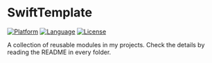 # SwiftTemplate

[![Platform](https://img.shields.io/badge/platform-iOS-red.svg)](https://developer.apple.com/iphone/index.action)
[![Language](https://img.shields.io/badge/language-swift5-yellow.svg?style=flat
             )](https://en.wikipedia.org/wiki/swift)
[![License](https://img.shields.io/badge/license-MIT-blue.svg)](http://mit-license.org)

A collection of reusable modules in my projects. Check the details by reading the README in every folder.

